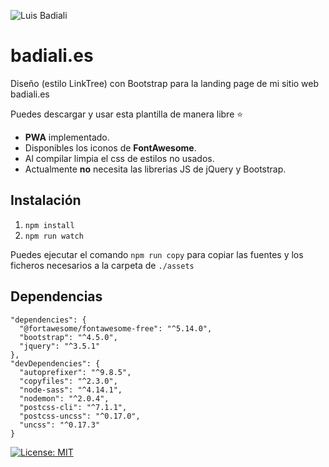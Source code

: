 ![Luis Badiali](https://repository-images.githubusercontent.com/280487130/1ce01580-d0bf-11ea-8de2-c15f264f8e6e)

# badiali.es
Diseño (estilo LinkTree) con Bootstrap para la landing page de mi sitio web badiali.es

Puedes descargar y usar esta plantilla de manera libre ⭐️

- **PWA** implementado.
- Disponibles los iconos de **FontAwesome**.
- Al compilar limpia el css de estilos no usados.
- Actualmente **no** necesita las librerias JS de jQuery y Bootstrap.

## Instalación

1. `npm install`
2. `npm run watch`

Puedes ejecutar el comando `npm run copy` para copiar las fuentes y los ficheros necesarios a la carpeta de `./assets`

## Dependencias

```
"dependencies": {
  "@fortawesome/fontawesome-free": "^5.14.0",
  "bootstrap": "^4.5.0",
  "jquery": "^3.5.1"
},
"devDependencies": {
  "autoprefixer": "^9.8.5",
  "copyfiles": "^2.3.0",
  "node-sass": "^4.14.1",
  "nodemon": "^2.0.4",
  "postcss-cli": "^7.1.1",
  "postcss-uncss": "^0.17.0",
  "uncss": "^0.17.3"
}
```

[![License: MIT](https://img.shields.io/badge/License-MIT-yellow.svg)](https://opensource.org/licenses/MIT)
